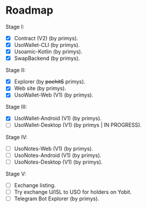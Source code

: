 # Roadmap

Stage I:
- [x] Contract (V2) (by primys).
- [x] UsoWallet-CLI (by primys).
- [x] Usoamic-Kotlin (by primys).
- [x] SwapBackend (by primys).

Stage II:
- [x] Explorer (by <del>pochitS</del> primys).
- [x] Web site (by primys).
- [x] UsoWallet-Web (V1) (by primys).

Stage III:
- [x] UsoWallet-Android (V1) (by primys).
- [ ] UsoWallet-Desktop (V1) (by primys | IN PROGRESS).

Stage IV:
- [ ] UsoNotes-Web (V1) (by primys).
- [ ] UsoNotes-Android (V1) (by primys).
- [ ] UsoNotes-Desktop (V1) (by primys).

Stage V:
- [ ] Exchange listing.
- [ ] Try exchange U/ISL to USO for holders on Yobit.
- [ ] Telegram Bot Explorer (by primys).
